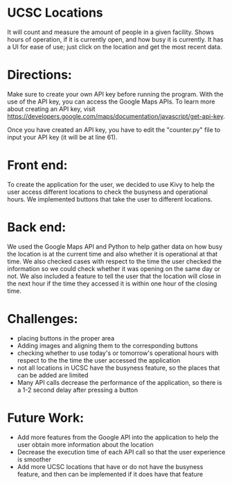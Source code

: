 # UCSC Locations
It will count and measure the amount of people in a given facility.
Shows hours of operation, if it is currently open, and how busy it is currently.
It has a UI for ease of use; just click on the location and get the most recent data.

# Directions:
Make sure to create your own API key before running the program. With the use of the
API key, you can access the Google Maps APIs. To learn more about creating an API key,
visit https://developers.google.com/maps/documentation/javascript/get-api-key.

Once you have created an API key, you have to edit the "counter.py" file to input
your API key (it will be at line 61).

# Front end:
To create the application for the user, we decided to use Kivy to help the user
access different locations to check the busyness and operational hours. We
implemented buttons that take the user to different locations.

# Back end:
We used the Google Maps API and Python to help gather data on how busy the location 
is at the current time and also whether it is operational at that time. We also
checked cases with respect to the time the user checked the information so we could check
whether it was opening on the same day or not. We also included a feature to tell the user
that the location will close in the next hour if the time they accessed it is within one 
hour of the closing time.

# Challenges:
- placing buttons in the proper area
- Adding images and aligning them to the corresponding buttons
- checking whether to use today's or tomorrow's operational hours with respect to the
  the time the user accessed the application
- not all locations in UCSC have the busyness feature, so the places that can be added
  are limited
- Many API calls decrease the performance of the application, so there is a 1-2 second
  delay after pressing a button

# Future Work:
- Add more features from the Google API into the application to help the user obtain
  more information about the location
- Decrease the execution time of each API call so that the user experience is smoother
- Add more UCSC locations that have or do not have the busyness feature, and then can be
  implemented if it does have that feature
